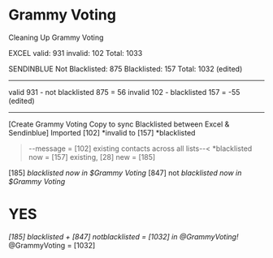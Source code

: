 # Grammy Voting
Cleaning Up Grammy Voting

EXCEL
valid: 931
invalid: 102
Total: 1033

SENDINBLUE
Not Blacklisted: 875
Blacklisted: 157
Total: 1032 (edited)

----
valid 931 - not blacklisted 875 = 56
invalid 102 - blacklisted 157 = -55 (edited)

---
[Create Grammy Voting Copy to sync Blacklisted between Excel & Sendinblue]
Imported [102] *invalid to [157] *blacklisted
>--message = [102] existing contacts across all lists--<
*blacklisted now = [157] existing, [28] new = [185]

[185] *blacklisted now in $Grammy Voting*
[847] not *blacklisted now in $Grammy Voting*

# YES 
*[185] blacklisted + [847] notblacklisted = [1032] in @GrammyVoting!*
@GrammyVoting = [1032]
